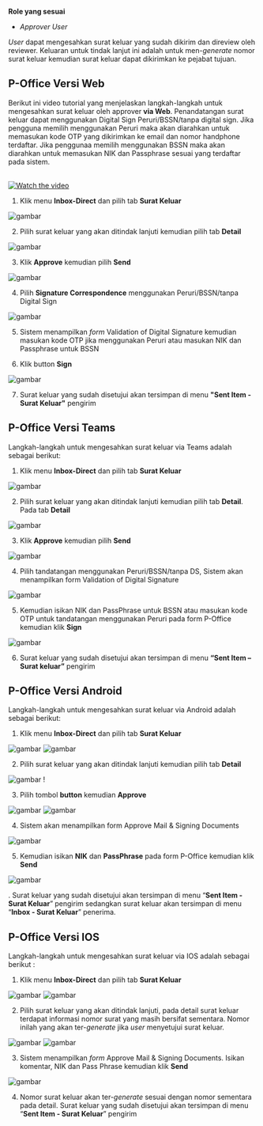 **Role yang sesuai**

- *Approver User*

*User* dapat mengesahkan surat keluar yang sudah dikirim dan direview oleh reviewer. Keluaran untuk tindak lanjut ini adalah untuk men-*generate* nomor surat keluar kemudian surat keluar dapat dikirimkan ke pejabat tujuan. 

## **P-Office Versi Web**

Berikut ini video tutorial yang menjelaskan langkah-langkah untuk mengesahkan surat keluar oleh approver **via Web**. Penandatangan surat keluar dapat menggunakan Digital Sign Peruri/BSSN/tanpa digital sign. Jika pengguna memilih menggunakan Peruri maka akan diarahkan untuk memasukan kode OTP yang dikirimkan ke email dan nomor handphone terdaftar. Jika penggunaa memilih menggunakan BSSN maka akan diarahkan untuk memasukan NIK dan Passphrase sesuai yang terdaftar pada sistem.

</br>
<a href="https://web.microsoftstream.com/embed/video/65ef062a-e6f8-4424-a775-070882725ed6?autoplay=false&amp;showinfo=false" target="_blank"><img src="https://github.com/gitakencana/Persero-P-Office/raw/master/Video/Thumbnail/TM04.png" alt="Watch the video"></a>


1. Klik menu **Inbox-Direct** dan pilih tab **Surat Keluar**

![gambar](SuratKeluar/SK_Web/SK52.png)

2. Pilih surat keluar yang akan ditindak lanjuti kemudian pilih tab **Detail**

![gambar](SuratKeluar/SK_Web/SK53.png)

3. Klik **Approve** kemudian pilih **Send**

![gambar](SuratKeluar/SK_Web/SK54.png)

4. Pilih **Signature Correspondence** menggunakan Peruri/BSSN/tanpa Digital Sign

![gambar](SuratKeluar/SK_Web/SK57.png)

5. Sistem menampilkan *form* Validation of Digital Signature kemudian masukan kode OTP jika menggunakan Peruri atau masukan NIK dan Passphrase untuk BSSN


6. Klik button **Sign**
 
![gambar](SuratKeluar/SK_Web/SK56.png)

7. Surat keluar yang sudah disetujui akan tersimpan di menu **"Sent Item - Surat Keluar"** pengirim


## **P-Office Versi Teams**

Langkah-langkah untuk mengesahkan surat keluar via Teams adalah sebagai berikut:

1. Klik menu **Inbox-Direct** dan pilih tab **Surat Keluar**

![gambar](SuratKeluar/SK_Teams/SK54.png)

2. Pilih surat keluar yang akan ditindak lanjuti kemudian pilih tab **Detail**. Pada tab **Detail**
 
![gambar](SuratKeluar/SK_Teams/SK55.png)

3. Klik **Approve** kemudian pilih **Send**
 
![gambar](SuratKeluar/SK_Teams/SK56.png)

4. Pilih tandatangan menggunakan Peruri/BSSN/tanpa DS, Sistem akan menampilkan form Validation of Digital Signature

![gambar](SuratKeluar/SK_Teams/SKN1.png)
 
5. Kemudian isikan NIK dan PassPhrase untuk BSSN atau masukan kode OTP untuk tandatangan menggunakan Peruri pada form P-Office kemudian klik **Sign**
 
![gambar](SuratKeluar/SK_Teams/SKN2.png)

6.	Surat keluar yang sudah disetujui akan tersimpan di menu **“Sent Item – Surat keluar”** pengirim


## **P-Office Versi Android**

Langkah-langkah untuk mengesahkan surat keluar via Android adalah sebagai berikut:

1. Klik menu **Inbox-Direct** dan pilih tab **Surat Keluar**

![gambar](SuratKeluar/SK_Android/NomorSK/A01.jpg) ![gambar](SuratKeluar/SK_Android/NomorSK/A02.jpg)

2. Pilih surat keluar yang akan ditindak lanjuti kemudian pilih tab **Detail**

![gambar](SuratKeluar/SK_Android/NomorSK/A03.jpg) !

3. Pilih tombol **button** kemudian **Approve** 

![gambar](SuratKeluar/SK_Android/NomorSK/A06.jpg) ![gambar](SuratKeluar/SK_Android/NomorSK/A07.jpg)

4. Sistem akan menampilkan form Approve Mail & Signing Documents
   
![gambar](SuratKeluar/SK_Android/NomorSK/A08.jpg)

5. Kemudian isikan **NIK** dan **PassPhrase** pada form P-Office kemudian klik **Send**
   
![gambar](SuratKeluar/SK_Android/NomorSK/A09.jpg)

. Surat keluar yang sudah disetujui akan tersimpan di menu “**Sent Item - Surat Keluar**” pengirim sedangkan surat keluar akan tersimpan di menu “**Inbox - Surat Keluar**” penerima.

## **P-Office Versi IOS**

Langkah-langkah untuk mengesahkan surat keluar via IOS adalah sebagai berikut :

1.	Klik menu **Inbox-Direct** dan pilih tab **Surat Keluar**

![gambar](SuratKeluar/SK_IOS/SK-61.png) ![gambar](SuratKeluar/SK_IOS/SK-62.png)

2.	Pilih surat keluar yang akan ditindak lanjuti, pada detail surat keluar terdapat informasi nomor surat yang masih bersifat sementara. Nomor inilah yang akan ter-_generate_ jika _user_ menyetujui surat keluar.

![gambar](SuratKeluar/SK_IOS/SK-47.png) ![gambar](SuratKeluar/SK_IOS/SK-48.png)

3. Sistem menampilkan *form* Approve Mail & Signing Documents. Isikan komentar, NIK dan Pass Phrase kemudian klik **Send**

![gambar](SuratKeluar/SK_IOS/SK-CR01.png)

4. Nomor surat keluar akan ter-_generate_ sesuai dengan nomor sementara pada detail. Surat keluar yang sudah disetujui akan tersimpan di menu “**Sent Item - Surat Keluar**” pengirim